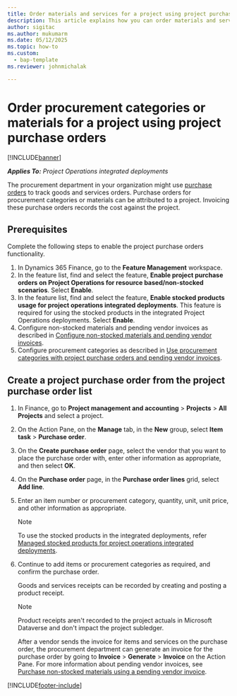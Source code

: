 ```yaml
---
title: Order materials and services for a project using project purchase orders
description: This article explains how you can order materials and services for a project using project purchase orders.
author: sigitac
ms.author: mukumarm
ms.date: 05/12/2025
ms.topic: how-to
ms.custom: 
  - bap-template
ms.reviewer: johnmichalak

---
```


# Order procurement categories or materials for a project using project purchase orders

[!INCLUDE[banner](../includes/banner.md)]

_**Applies To:** Project Operations integrated deployments_

The procurement department in your organization might use [purchase orders](/dynamics365/supply-chain/procurement/purchase-order-overview) to track goods and services orders. Purchase orders for procurement categories or materials can be attributed to a project. Invoicing these purchase orders records the cost against the project.

## Prerequisites
Complete the following steps to enable the project purchase orders functionality.

1. In Dynamics 365 Finance, go to the **Feature Management** workspace.
2. In the feature list, find and select the feature, **Enable project purchase orders on Project Operations for resource based/non-stocked scenarios**. Select **Enable**.
3. In the feature list, find and select the feature, **Enable stocked products usage for project operations integrated deployments**. This feature is required for using the stocked products in the integrated Project Operations deployments. Select **Enable**.
4. Configure non-stocked materials and pending vendor invoices as described in [Configure non-stocked materials and pending vendor invoices](configure-materials-nonstocked.md).
5. Configure procurement categories as described in [Use procurement categories with project purchase orders and pending vendor invoices](configure-procurement-categories.md).

## Create a project purchase order from the project purchase order list

1. In Finance, go to **Project management and accounting** > **Projects** > **All Projects** and select a project.
2. On the Action Pane, on the **Manage** tab, in the **New** group, select **Item task** > **Purchase order**.
3. On the **Create purchase order** page, select the vendor that you want to place the purchase order with, enter other information as appropriate, and then select **OK**.
4. On the **Purchase order** page, in the **Purchase order lines** grid, select **Add line**.
5. Enter an item number or procurement category, quantity, unit, unit price, and other information as appropriate.

    > [!NOTE]
    > To use the stocked products in the integrated deployments, refer [Managed stocked products for project operations integrated deployments](enable-stocked-products-integrated.md).

6. Continue to add items or procurement categories as required, and confirm the purchase order.

    Goods and services receipts can be recorded by creating and posting a product receipt.

    > [!NOTE]
    > Product receipts aren't recorded to the project actuals in Microsoft Dataverse and don't impact the project subledger.

    After a vendor sends the invoice for items and services on the purchase order, the procurement department can generate an invoice for the purchase order by going to **Invoice** > **Generate** > **Invoice** on the Action Pane. For more information about pending vendor invoices, see [Purchase non-stocked materials using a pending vendor invoice](pending-vendor-invoices.md).

[!INCLUDE[footer-include](../../../includes/footer-banner.md)]
